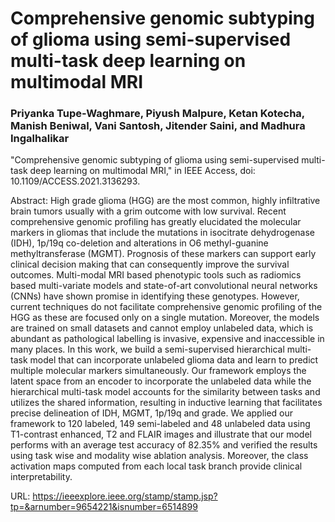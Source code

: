 # Comprehensive genomic subtyping of glioma using semi-supervised multi-task deep learning on multimodal MRI

### Priyanka Tupe-Waghmare, Piyush Malpure, Ketan Kotecha, Manish Beniwal, Vani Santosh, Jitender Saini, and Madhura Ingalhalikar

"Comprehensive genomic subtyping of glioma using semi-supervised multi-task deep learning on multimodal MRI," in IEEE Access, doi: 10.1109/ACCESS.2021.3136293.

Abstract: High grade glioma (HGG) are the most common, highly infiltrative brain tumors usually with a grim outcome with low survival. Recent comprehensive genomic profiling has greatly elucidated the molecular markers in gliomas that include the mutations in isocitrate dehydrogenase (IDH), 1p/19q co-deletion and alterations in O6 methyl-guanine methyltransferase (MGMT). Prognosis of these markers can support early clinical decision making that can consequently improve the survival outcomes. Multi-modal MRI based phenotypic tools such as radiomics based multi-variate models and state-of-art convolutional neural networks (CNNs) have shown promise in identifying these genotypes. However, current techniques do not facilitate comprehensive genomic profiling of the HGG as these are focused only on a single mutation. Moreover, the models are trained on small datasets and cannot employ unlabeled data, which is abundant as pathological labelling is invasive, expensive and inaccessible in many places. In this work, we build a semi-supervised hierarchical multi-task model that can incorporate unlabeled glioma data and learn to predict multiple molecular markers simultaneously. Our framework employs the latent space from an encoder to incorporate the unlabeled data while the hierarchical multi-task model accounts for the similarity between tasks and utilizes the shared information, resulting in inductive learning that facilitates precise delineation of IDH, MGMT, 1p/19q and grade. We applied our framework to 120 labeled, 149 semi-labeled and 48 unlabeled data using T1-contrast enhanced, T2 and FLAIR images and illustrate that our model performs with an average test accuracy of 82.35% and verified the results using task wise and modality wise ablation analysis. Moreover, the class activation maps computed from each local task branch provide clinical interpretability.

URL: https://ieeexplore.ieee.org/stamp/stamp.jsp?tp=&arnumber=9654221&isnumber=6514899
